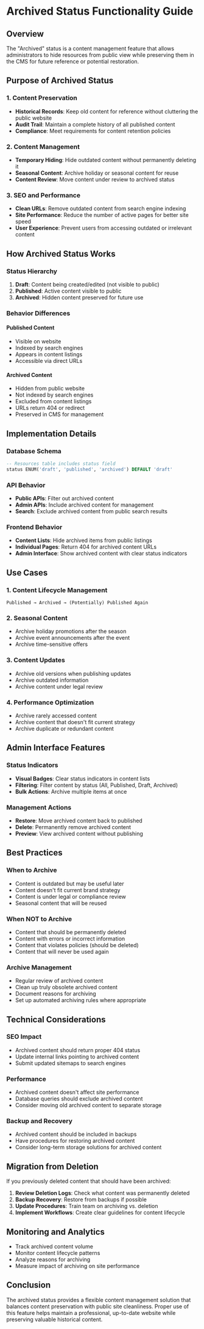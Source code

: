 # Archived Status Functionality Guide

## Overview
The "Archived" status is a content management feature that allows administrators to hide resources from public view while preserving them in the CMS for future reference or potential restoration.

## Purpose of Archived Status

### 1. Content Preservation
- **Historical Records**: Keep old content for reference without cluttering the public website
- **Audit Trail**: Maintain a complete history of all published content
- **Compliance**: Meet requirements for content retention policies

### 2. Content Management
- **Temporary Hiding**: Hide outdated content without permanently deleting it
- **Seasonal Content**: Archive holiday or seasonal content for reuse
- **Content Review**: Move content under review to archived status

### 3. SEO and Performance
- **Clean URLs**: Remove outdated content from search engine indexing
- **Site Performance**: Reduce the number of active pages for better site speed
- **User Experience**: Prevent users from accessing outdated or irrelevant content

## How Archived Status Works

### Status Hierarchy
1. **Draft**: Content being created/edited (not visible to public)
2. **Published**: Active content visible to public
3. **Archived**: Hidden content preserved for future use

### Behavior Differences

#### Published Content
- Visible on website
- Indexed by search engines
- Appears in content listings
- Accessible via direct URLs

#### Archived Content
- Hidden from public website
- Not indexed by search engines
- Excluded from content listings
- URLs return 404 or redirect
- Preserved in CMS for management

## Implementation Details

### Database Schema
```sql
-- Resources table includes status field
status ENUM('draft', 'published', 'archived') DEFAULT 'draft'
```

### API Behavior
- **Public APIs**: Filter out archived content
- **Admin APIs**: Include archived content for management
- **Search**: Exclude archived content from public search results

### Frontend Behavior
- **Content Lists**: Hide archived items from public listings
- **Individual Pages**: Return 404 for archived content URLs
- **Admin Interface**: Show archived content with clear status indicators

## Use Cases

### 1. Content Lifecycle Management
```
Published → Archived → (Potentially) Published Again
```

### 2. Seasonal Content
- Archive holiday promotions after the season
- Archive event announcements after the event
- Archive time-sensitive offers

### 3. Content Updates
- Archive old versions when publishing updates
- Archive outdated information
- Archive content under legal review

### 4. Performance Optimization
- Archive rarely accessed content
- Archive content that doesn't fit current strategy
- Archive duplicate or redundant content

## Admin Interface Features

### Status Indicators
- **Visual Badges**: Clear status indicators in content lists
- **Filtering**: Filter content by status (All, Published, Draft, Archived)
- **Bulk Actions**: Archive multiple items at once

### Management Actions
- **Restore**: Move archived content back to published
- **Delete**: Permanently remove archived content
- **Preview**: View archived content without publishing

## Best Practices

### When to Archive
- Content is outdated but may be useful later
- Content doesn't fit current brand strategy
- Content is under legal or compliance review
- Seasonal content that will be reused

### When NOT to Archive
- Content that should be permanently deleted
- Content with errors or incorrect information
- Content that violates policies (should be deleted)
- Content that will never be used again

### Archive Management
- Regular review of archived content
- Clean up truly obsolete archived content
- Document reasons for archiving
- Set up automated archiving rules where appropriate

## Technical Considerations

### SEO Impact
- Archived content should return proper 404 status
- Update internal links pointing to archived content
- Submit updated sitemaps to search engines

### Performance
- Archived content doesn't affect site performance
- Database queries should exclude archived content
- Consider moving old archived content to separate storage

### Backup and Recovery
- Archived content should be included in backups
- Have procedures for restoring archived content
- Consider long-term storage solutions for archived content

## Migration from Deletion
If you previously deleted content that should have been archived:

1. **Review Deletion Logs**: Check what content was permanently deleted
2. **Backup Recovery**: Restore from backups if possible
3. **Update Procedures**: Train team on archiving vs. deletion
4. **Implement Workflows**: Create clear guidelines for content lifecycle

## Monitoring and Analytics
- Track archived content volume
- Monitor content lifecycle patterns
- Analyze reasons for archiving
- Measure impact of archiving on site performance

## Conclusion
The archived status provides a flexible content management solution that balances content preservation with public site cleanliness. Proper use of this feature helps maintain a professional, up-to-date website while preserving valuable historical content.

